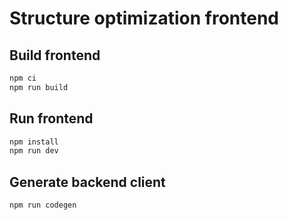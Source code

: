 # Structure optimization frontend

## Build frontend

```bash
npm ci
npm run build
```

## Run frontend

```bash
npm install
npm run dev
```

## Generate backend client

```bash
npm run codegen
```
